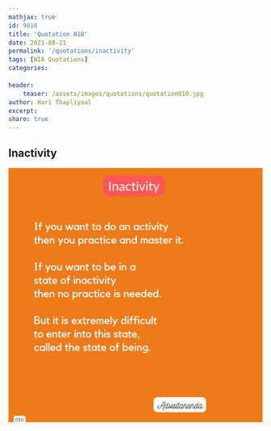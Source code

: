 ```yaml
---
mathjax: true
id: 9010
title: 'Quotation 010'
date: 2021-08-21
permalink: '/quotations/inactivity'
tags: [WIA Quotations] 
categories: 

header:
    teaser: /assets/images/quotations/quotation010.jpg
author: Hari Thapliyaal 
excerpt:
share: true 
---
```


## Inactivity

![Inactivity](/assets/images/quotations/quotation010.jpg)
